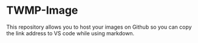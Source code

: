# TWMP-Image
This repository allows you to host your images on Github so you can copy the link address to VS code while using markdown.

